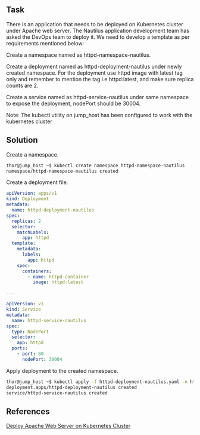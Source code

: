 ## Task
There is an application that needs to be deployed on Kubernetes cluster under Apache web server. The Nautilus application development team has asked the DevOps team to deploy it. We need to develop a template as per requirements mentioned below:

Create a namespace named as httpd-namespace-nautilus.

Create a deployment named as httpd-deployment-nautilus under newly created namespace. For the deployment use httpd image with latest tag only and remember to mention the tag i.e httpd:latest, and make sure replica counts are 2.

Create a service named as httpd-service-nautilus under same namespace to expose the deployment, nodePort should be 30004.

Note: The kubectl utility on jump_host has been configured to work with the kubernetes cluster
## Solution
Create a namespace.

```sh
thor@jump_host ~$ kubectl create namespace httpd-namespace-nautilus
namespace/httpd-namespace-nautilus created
```

Create a deployment file.

```yml
apiVersion: apps/v1
kind: Deployment
metadata:
  name: httpd-deployment-nautilus
spec:
  replicas: 2
  selector:
    matchLabels:
      app: httpd
  template:
    metadata:
      labels:
        app: httpd
    spec:
      containers:
        - name: httpd-container
          image: httpd:latest

---

apiVersion: v1
kind: Service
metadata:
  name: httpd-service-nautilus
spec:
  type: NodePort
  selector:
    app: httpd
  ports:
    - port: 80
      nodePort: 30004                           
```

Apply deployment to the created namespace.

```sh
thor@jump_host ~$ kubectl apply -f httpd-deployment-nautilus.yaml -n httpd-namespace-nautilus 
deployment.apps/httpd-deployment-nautilus created
service/httpd-service-nautilus created
```

## References

[Deploy Apache Web Server on Kubernetes Cluster](https://www.devopstricks.in/deploy-apache-kubernetes/)
